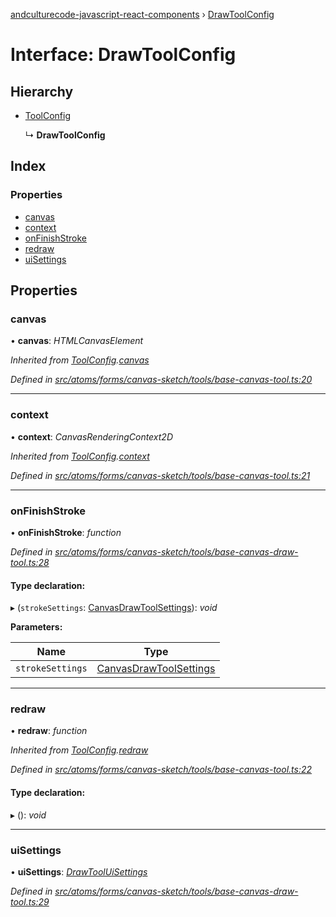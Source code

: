 [andculturecode-javascript-react-components](../README.md) › [DrawToolConfig](drawtoolconfig.md)

# Interface: DrawToolConfig

## Hierarchy

* [ToolConfig](toolconfig.md)

  ↳ **DrawToolConfig**

## Index

### Properties

* [canvas](drawtoolconfig.md#canvas)
* [context](drawtoolconfig.md#context)
* [onFinishStroke](drawtoolconfig.md#onfinishstroke)
* [redraw](drawtoolconfig.md#redraw)
* [uiSettings](drawtoolconfig.md#uisettings)

## Properties

###  canvas

• **canvas**: *HTMLCanvasElement*

*Inherited from [ToolConfig](toolconfig.md).[canvas](toolconfig.md#canvas)*

*Defined in [src/atoms/forms/canvas-sketch/tools/base-canvas-tool.ts:20](https://github.com/AndcultureCode/AndcultureCode.JavaScript.React.Components/blob/09a736c/src/atoms/forms/canvas-sketch/tools/base-canvas-tool.ts#L20)*

___

###  context

• **context**: *CanvasRenderingContext2D*

*Inherited from [ToolConfig](toolconfig.md).[context](toolconfig.md#context)*

*Defined in [src/atoms/forms/canvas-sketch/tools/base-canvas-tool.ts:21](https://github.com/AndcultureCode/AndcultureCode.JavaScript.React.Components/blob/09a736c/src/atoms/forms/canvas-sketch/tools/base-canvas-tool.ts#L21)*

___

###  onFinishStroke

• **onFinishStroke**: *function*

*Defined in [src/atoms/forms/canvas-sketch/tools/base-canvas-draw-tool.ts:28](https://github.com/AndcultureCode/AndcultureCode.JavaScript.React.Components/blob/09a736c/src/atoms/forms/canvas-sketch/tools/base-canvas-draw-tool.ts#L28)*

#### Type declaration:

▸ (`strokeSettings`: [CanvasDrawToolSettings](canvasdrawtoolsettings.md)): *void*

**Parameters:**

Name | Type |
------ | ------ |
`strokeSettings` | [CanvasDrawToolSettings](canvasdrawtoolsettings.md) |

___

###  redraw

• **redraw**: *function*

*Inherited from [ToolConfig](toolconfig.md).[redraw](toolconfig.md#redraw)*

*Defined in [src/atoms/forms/canvas-sketch/tools/base-canvas-tool.ts:22](https://github.com/AndcultureCode/AndcultureCode.JavaScript.React.Components/blob/09a736c/src/atoms/forms/canvas-sketch/tools/base-canvas-tool.ts#L22)*

#### Type declaration:

▸ (): *void*

___

###  uiSettings

• **uiSettings**: *[DrawToolUiSettings](drawtooluisettings.md)*

*Defined in [src/atoms/forms/canvas-sketch/tools/base-canvas-draw-tool.ts:29](https://github.com/AndcultureCode/AndcultureCode.JavaScript.React.Components/blob/09a736c/src/atoms/forms/canvas-sketch/tools/base-canvas-draw-tool.ts#L29)*
